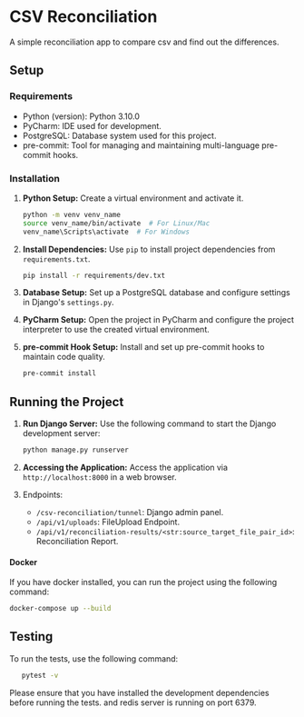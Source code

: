 # CSV Reconciliation

A simple reconciliation app to compare csv and find out the differences.

## Setup

### Requirements

- Python (version): Python 3.10.0
- PyCharm: IDE used for development.
- PostgreSQL: Database system used for this project.
- pre-commit: Tool for managing and maintaining multi-language pre-commit hooks.

### Installation

1. **Python Setup:** Create a virtual environment and activate it.

    ```bash
    python -m venv venv_name
    source venv_name/bin/activate  # For Linux/Mac
    venv_name\Scripts\activate  # For Windows
    ```

2. **Install Dependencies:** Use `pip` to install project dependencies from `requirements.txt`.

    ```bash
    pip install -r requirements/dev.txt
    ```

3. **Database Setup:** Set up a PostgreSQL database and configure settings in Django's `settings.py`.

4. **PyCharm Setup:** Open the project in PyCharm and configure the project interpreter to use the created virtual environment.

5. **pre-commit Hook Setup:** Install and set up pre-commit hooks to maintain code quality.

    ```bash
    pre-commit install
    ```

## Running the Project

1. **Run Django Server:** Use the following command to start the Django development server:

    ```bash
    python manage.py runserver
    ```

2. **Accessing the Application:** Access the application via `http://localhost:8000` in a web browser.

3. Endpoints:

    - `/csv-reconciliation/tunnel`: Django admin panel.
    - `/api/v1/uploads`: FileUpload Endpoint.
    - `/api/v1/reconciliation-results/<str:source_target_file_pair_id>`: Reconciliation Report.

#### Docker
If you have docker installed, you can run the project using the following command:
```bash
docker-compose up --build
```

## Testing
To run the tests, use the following command:
```bash
   pytest -v
```
Please ensure that you have installed the development dependencies before running the tests.
and redis server is running on port 6379.